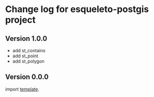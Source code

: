 # Change log for esqueleto-postgis project

## Version 1.0.0 
+ add st_contains
+ add st_point
+ add st_polygon

## Version 0.0.0 

import [template](https://github.com/jappeace/template).

